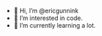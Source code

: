- 👋 Hi, I’m @ericgunnink
- 👀 I’m interested in code.
- 🌱 I’m currently learning a lot.

<!---
ericgunnink/ericgunnink is a ✨ special ✨ repository because its `README.md` (this file) appears on your GitHub profile.
You can click the Preview link to take a look at your changes.
--->
